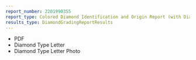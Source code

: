 ```yaml
---
report_number: 2201990355
report_type: Colored Diamond Identification and Origin Report (with Diamond Type Letter and Photo)
results_type: DiamondGradingReportResults
---
```


* PDF
* Diamond Type Letter
* Diamond Type Letter Photo
